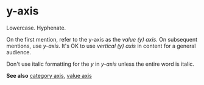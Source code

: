 # y-axis

Lowercase. Hyphenate.

On the first mention, refer to the y-axis as the *value (y) axis*. On subsequent mentions, use *y-axis*. It's OK to use *vertical (y) axis* in content for a general audience.

Don't use italic formatting for the *y* in *y-axis* unless the entire word is italic.

**See also** [category axis](~/a-z-word-list-term-collections/c/category-axis.md), [value axis](~/a-z-word-list-term-collections/v/value-axis.md)
